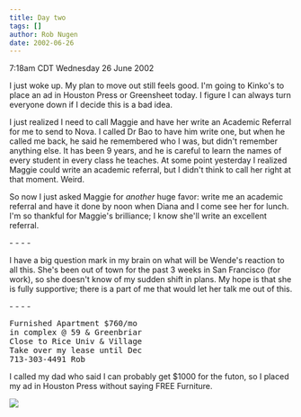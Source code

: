 ```yaml
---
title: Day two
tags: []
author: Rob Nugen
date: 2002-06-26
---
```


<p class=date>7:18am CDT Wednesday 26 June 2002</p>

<p>I just woke up.  My plan to move out still feels good.  I'm going
to Kinko's to place an ad in Houston Press or Greensheet today.  I
figure I can always turn everyone down if I decide this is a bad idea.</p>

<p>I just realized I need to call Maggie and have her write an
Academic Referral for me to send to Nova.  I called Dr Bao to have him
write one, but when he called me back, he said he remembered who I
was, but didn't remember anything else.  It has been 9 years, and he
is careful to learn the names of every student in every class he
teaches.  At some point yesterday I realized Maggie could write an
academic referral, but I didn't think to call her right at that
moment.  Weird.</p>

<p>So now I just asked Maggie for <em>another</em> huge favor: write
me an academic referral and have it done by noon when Diana and I come
see her for lunch.  I'm so thankful for Maggie's brilliance; I know
she'll write an excellent referral.</p>

<p>- - - -</p>

<p>I have a big question mark in my brain on what will be Wende's
reaction to all this.  She's been out of town for the past 3 weeks in
San Francisco (for work), so she doesn't know of my sudden shift in
plans.  My hope is that she is fully supportive; there is a part of me
that would let her talk me out of this.</p>

<p>- - - -</p>

<pre>
Furnished Apartment $760/mo
in complex @ 59 & Greenbriar
Close to Rice Univ & Village
Take over my lease until Dec
713-303-4491 Rob
</pre>

<p>I called my dad who said I can probably get $1000 for the futon, so
I placed my ad in Houston Press without saying FREE Furniture.</p>

<p><img src="/images/rob/wL-ROB.gif"/></p>

